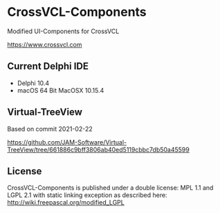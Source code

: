 # CrossVCL-Components

Modified UI-Components for CrossVCL

https://www.crossvcl.com

## Current Delphi IDE

- Delphi 10.4
- macOS 64 Bit MacOSX 10.15.4

## Virtual-TreeView

Based on commit 2021-02-22

https://github.com/JAM-Software/Virtual-TreeView/tree/661886c9bff3806ab40ed5119cbbc7db50a45599

## License
CrossVCL-Components is published under a double license: MPL 1.1 and LGPL 2.1 with static linking exception as described here: http://wiki.freepascal.org/modified_LGPL
